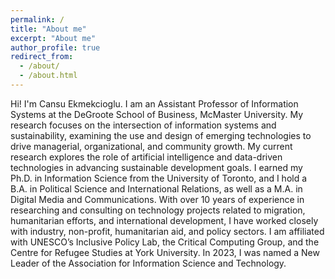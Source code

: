 ```yaml
---
permalink: /
title: "About me"
excerpt: "About me"
author_profile: true
redirect_from: 
  - /about/
  - /about.html
---
```


Hi! I'm Cansu Ekmekcioglu.
I am an Assistant Professor of Information Systems at the DeGroote School of Business, McMaster University. My research focuses on the intersection of information systems and sustainability, examining the use and design of emerging technologies to drive managerial, organizational, and community growth. My current research explores the role of artificial intelligence and data-driven technologies in advancing sustainable development goals. I earned my Ph.D. in Information Science from the University of Toronto, and I hold a B.A. in Political Science and International Relations, as well as a M.A. in Digital Media and Communications. With over 10 years of experience in researching and consulting on technology projects related to migration, humanitarian efforts, and international development, I have worked closely with industry, non-profit, humanitarian aid, and policy sectors. I am affiliated with UNESCO’s Inclusive Policy Lab, the Critical Computing Group, and the Centre for Refugee Studies at York University. In 2023, I was named a New Leader of the Association for Information Science and Technology.






